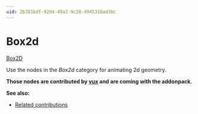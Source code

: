 ```yaml
---
uid: 2b381bdf-92d4-49a2-9c28-d945318ad3bc
---
```


# Box2d


<a href="http://box2d.org/" class="extURL" target="_blank">Box2D</a>  


Use the nodes in the *Box2d* category for animating 2d geometry.  

**Those nodes are contributed by <span class="user"><a href="https://vvvv.org/users/vux" class="extURL" target="_blank">vux</a></span> and are coming with the addonpack.**  

**See also:**  
* <a href="https://vvvv.org/contributions/1353+1351+2439+1352+2438+1354+1355/2597" class="extURL" target="_blank">Related contributions</a>  


